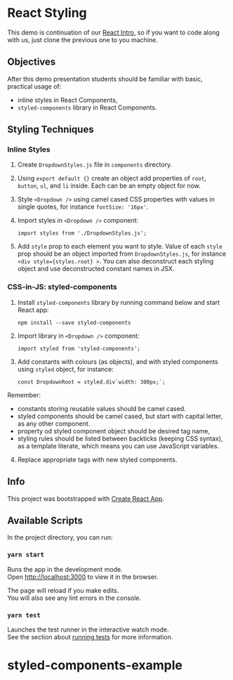 # React Styling

This demo is continuation of our [React Intro](https://github.com/MCRcodes/react-intro), so if you want to code along with us, just clone the previous one to you machine.

## Objectives

After this demo presentation students should be familiar with basic, practical usage of:

- inline styles in React Components,
- `styled-components` library in React Components.

## Styling Techniques

### Inline Styles

1. Create `DropdownStyles.js` file in `components` directory.
2. Using `export default {}` create an object add properties of `root`, `button`, `ul`, and `li` inside. Each can be an empty object for now.
3. Style `<Dropdown />` using camel cased CSS properties with values in single quotes, for instance `fontSize: '16px'`.
4. Import styles in `<Dropdown />` component:

   `import styles from './DropdownStyles.js';`

5. Add `style` prop to each element you want to style. Value of each `style` prop should be an object imported from `DropdownStyles.js`, for instance `<div style={styles.root} >`. You can also deconstruct each styling object and use deconstructed constant names in JSX.

### CSS-in-JS: styled-components

1. Install `styled-components` library by running command below and start React app:

   `npm install --save styled-components`

2. Import library in `<Dropdown />` component:

   `import styled from 'styled-components';`

3. Add constants with colours (as objects), and with styled components using `styled` object, for instance:

   `` const DropdownRoot = styled.div`width: 300px;`; ``

Remember:

- constants storing reusable values should be camel cased.
- styled components should be camel cased, but start with capital letter, as any other component.
- property od styled component object should be desired tag name,
- styling rules should be listed between backticks (keeping CSS syntax), as a template literate, which means you can use JavaScript variables.

4. Replace appropriate tags with new styled components.

## Info

This project was bootstrapped with [Create React App](https://github.com/facebook/create-react-app).

## Available Scripts

In the project directory, you can run:

### `yarn start`

Runs the app in the development mode.<br />
Open [http://localhost:3000](http://localhost:3000) to view it in the browser.

The page will reload if you make edits.<br />
You will also see any lint errors in the console.

### `yarn test`

Launches the test runner in the interactive watch mode.<br />
See the section about [running tests](https://facebook.github.io/create-react-app/docs/running-tests) for more information.
# styled-components-example
